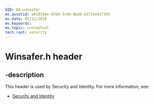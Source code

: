 ```yaml
---
UID: NA:winsafer
ms.assetid: a41919ee-07b9-3c9d-9b40-e3735e91f391
ms.date: 01/11/2019
ms.keywords: 
ms.topic: conceptual
tech.root: security
---
```


# Winsafer.h header


## -description


This header is used by Security and Identity. For more information, see:

- [Security and Identity](../_security/index.md)

